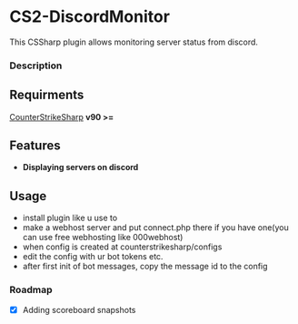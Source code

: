 # CS2-DiscordMonitor
This CSSharp plugin allows monitoring server status from discord.

### Description


## Requirments
[CounterStrikeSharp](https://github.com/roflmuffin/CounterStrikeSharp/) **v90 >=**

## Features
- **Displaying servers on discord**

## Usage
- install plugin like u use to
- make a webhost server and put connect.php there if you have one(you can use free webhosting like 000webhost)
- when config is created at counterstrikesharp/configs
- edit the config with ur bot tokens etc.
- after first init of bot messages, copy the message id to the config



### Roadmap
- [x] Adding scoreboard snapshots 
